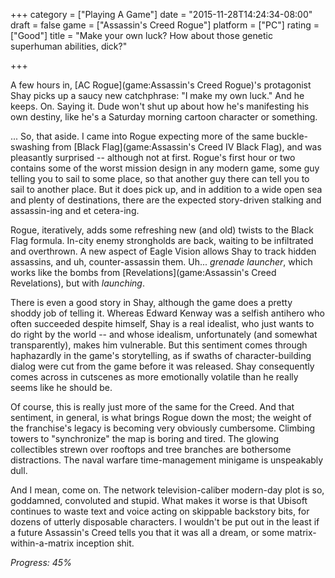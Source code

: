 +++
category = ["Playing A Game"]
date = "2015-11-28T14:24:34-08:00"
draft = false
game = ["Assassin's Creed Rogue"]
platform = ["PC"]
rating = ["Good"]
title = "Make your own luck? How about those genetic superhuman abilities, dick?"

+++

A few hours in, [AC Rogue](game:Assassin's Creed Rogue)'s protagonist Shay picks up a saucy new catchphrase: "I make my own luck."  And he keeps.  On.  Saying it.  Dude won't shut up about how he's manifesting his own destiny, like he's a Saturday morning cartoon character or something.

... So, that aside.  I came into Rogue expecting more of the same buckle-swashing from [Black Flag](game:Assassin's Creed IV Black Flag), and was pleasantly surprised -- although not at first.  Rogue's first hour or two contains some of the worst mission design in any modern game, some guy telling you to sail to some place, so that another guy there can tell you to sail to another place.  But it does pick up, and in addition to a wide open sea and plenty of destinations, there are the expected story-driven stalking and assassin-ing and et cetera-ing.

Rogue, iteratively, adds some refreshing new (and old) twists to the Black Flag formula.  In-city enemy strongholds are back, waiting to be infiltrated and overthrown.  A new aspect of Eagle Vision allows Shay to track hidden assassins, and uh, counter-assassin them.  Uh... <i>grenade launcher</i>, which works like the bombs from [Revelations](game:Assassin's Creed Revelations), but with <i>launching</i>.

There is even a good story in Shay, although the game does a pretty shoddy job of telling it.  Whereas Edward Kenway was a selfish antihero who often succeeded despite himself, Shay is a real idealist, who just wants to do right by the world -- and whose idealism, unfortunately (and somewhat transparently), makes him vulnerable.  But this sentiment comes through haphazardly in the game's storytelling, as if swaths of character-building dialog were cut from the game before it was released.  Shay consequently comes across in cutscenes as more emotionally volatile than he really seems like he should be.

Of course, this is really just more of the same for the Creed.  And that sentiment, in general, is what brings Rogue down the most; the weight of the franchise's legacy is becoming very obviously cumbersome.  Climbing towers to "synchronize" the map is boring and tired.  The glowing collectibles strewn over rooftops and tree branches are bothersome distractions.  The naval warfare time-management minigame is unspeakably dull.

And I mean, come on.  The network television-caliber modern-day plot is so, goddamned, convoluted and stupid.  What makes it worse is that Ubisoft continues to waste text and voice acting on skippable backstory bits, for dozens of utterly disposable characters.  I wouldn't be put out in the least if a future Assassin's Creed tells you that it was all a dream, or some matrix-within-a-matrix inception shit.

<i>Progress: 45%</i>
